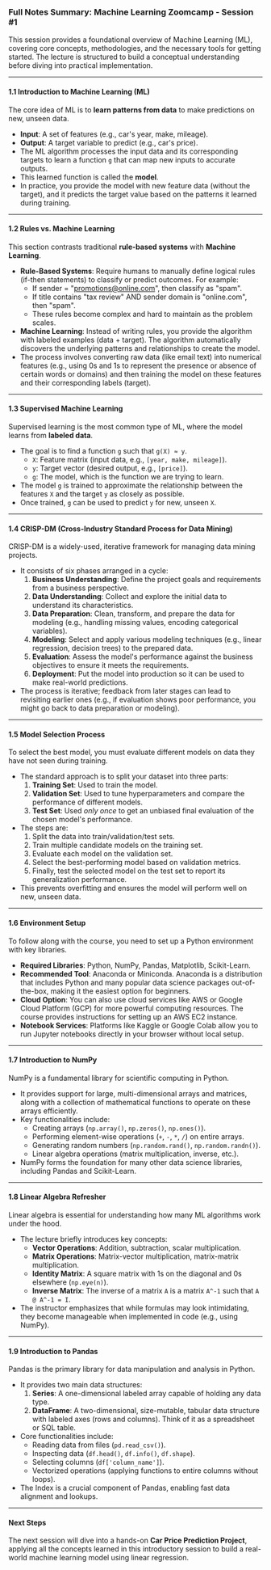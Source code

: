 ### **Full Notes Summary: Machine Learning Zoomcamp - Session #1**

This session provides a foundational overview of Machine Learning (ML), covering core concepts, methodologies, and the necessary tools for getting started. The lecture is structured to build a conceptual understanding before diving into practical implementation.

---

#### **1.1 Introduction to Machine Learning (ML)**

The core idea of ML is to **learn patterns from data** to make predictions on new, unseen data.
- **Input**: A set of features (e.g., car's year, make, mileage).
- **Output**: A target variable to predict (e.g., car's price).
- The ML algorithm processes the input data and its corresponding targets to learn a function `g` that can map new inputs to accurate outputs.
- This learned function is called the **model**.
- In practice, you provide the model with new feature data (without the target), and it predicts the target value based on the patterns it learned during training.

---

#### **1.2 Rules vs. Machine Learning**

This section contrasts traditional **rule-based systems** with **Machine Learning**.
- **Rule-Based Systems**: Require humans to manually define logical rules (if-then statements) to classify or predict outcomes. For example:
  - If sender = "promotions@online.com", then classify as "spam".
  - If title contains "tax review" AND sender domain is "online.com", then "spam".
  - These rules become complex and hard to maintain as the problem scales.
- **Machine Learning**: Instead of writing rules, you provide the algorithm with labeled examples (data + target). The algorithm automatically discovers the underlying patterns and relationships to create the model.
- The process involves converting raw data (like email text) into numerical features (e.g., using 0s and 1s to represent the presence or absence of certain words or domains) and then training the model on these features and their corresponding labels (target).

---

#### **1.3 Supervised Machine Learning**

Supervised learning is the most common type of ML, where the model learns from **labeled data**.
- The goal is to find a function `g` such that `g(X) ≈ y`.
  - `X`: Feature matrix (input data, e.g., `[year, make, mileage]`).
  - `y`: Target vector (desired output, e.g., `[price]`).
  - `g`: The model, which is the function we are trying to learn.
- The model `g` is trained to approximate the relationship between the features `X` and the target `y` as closely as possible.
- Once trained, `g` can be used to predict `y` for new, unseen `X`.

---

#### **1.4 CRISP-DM (Cross-Industry Standard Process for Data Mining)**

CRISP-DM is a widely-used, iterative framework for managing data mining projects.
- It consists of six phases arranged in a cycle:
  1. **Business Understanding**: Define the project goals and requirements from a business perspective.
  2. **Data Understanding**: Collect and explore the initial data to understand its characteristics.
  3. **Data Preparation**: Clean, transform, and prepare the data for modeling (e.g., handling missing values, encoding categorical variables).
  4. **Modeling**: Select and apply various modeling techniques (e.g., linear regression, decision trees) to the prepared data.
  5. **Evaluation**: Assess the model's performance against the business objectives to ensure it meets the requirements.
  6. **Deployment**: Put the model into production so it can be used to make real-world predictions.
- The process is iterative; feedback from later stages can lead to revisiting earlier ones (e.g., if evaluation shows poor performance, you might go back to data preparation or modeling).

---

#### **1.5 Model Selection Process**

To select the best model, you must evaluate different models on data they have not seen during training.
- The standard approach is to split your dataset into three parts:
  1. **Training Set**: Used to train the model.
  2. **Validation Set**: Used to tune hyperparameters and compare the performance of different models.
  3. **Test Set**: Used *only once* to get an unbiased final evaluation of the chosen model's performance.
- The steps are:
  1. Split the data into train/validation/test sets.
  2. Train multiple candidate models on the training set.
  3. Evaluate each model on the validation set.
  4. Select the best-performing model based on validation metrics.
  5. Finally, test the selected model on the test set to report its generalization performance.
- This prevents overfitting and ensures the model will perform well on new, unseen data.

---

#### **1.6 Environment Setup**

To follow along with the course, you need to set up a Python environment with key libraries.
- **Required Libraries**: Python, NumPy, Pandas, Matplotlib, Scikit-Learn.
- **Recommended Tool**: Anaconda or Miniconda. Anaconda is a distribution that includes Python and many popular data science packages out-of-the-box, making it the easiest option for beginners.
- **Cloud Option**: You can also use cloud services like AWS or Google Cloud Platform (GCP) for more powerful computing resources. The course provides instructions for setting up an AWS EC2 instance.
- **Notebook Services**: Platforms like Kaggle or Google Colab allow you to run Jupyter notebooks directly in your browser without local setup.

---

#### **1.7 Introduction to NumPy**

NumPy is a fundamental library for scientific computing in Python.
- It provides support for large, multi-dimensional arrays and matrices, along with a collection of mathematical functions to operate on these arrays efficiently.
- Key functionalities include:
  - Creating arrays (`np.array()`, `np.zeros()`, `np.ones()`).
  - Performing element-wise operations (`+`, `-`, `*`, `/`) on entire arrays.
  - Generating random numbers (`np.random.rand()`, `np.random.randn()`).
  - Linear algebra operations (matrix multiplication, inverse, etc.).
- NumPy forms the foundation for many other data science libraries, including Pandas and Scikit-Learn.

---

#### **1.8 Linear Algebra Refresher**

Linear algebra is essential for understanding how many ML algorithms work under the hood.
- The lecture briefly introduces key concepts:
  - **Vector Operations**: Addition, subtraction, scalar multiplication.
  - **Matrix Operations**: Matrix-vector multiplication, matrix-matrix multiplication.
  - **Identity Matrix**: A square matrix with 1s on the diagonal and 0s elsewhere (`np.eye(n)`).
  - **Inverse Matrix**: The inverse of a matrix `A` is a matrix `A^-1` such that `A @ A^-1 = I`.
- The instructor emphasizes that while formulas may look intimidating, they become manageable when implemented in code (e.g., using NumPy).

---

#### **1.9 Introduction to Pandas**

Pandas is the primary library for data manipulation and analysis in Python.
- It provides two main data structures:
  1. **Series**: A one-dimensional labeled array capable of holding any data type.
  2. **DataFrame**: A two-dimensional, size-mutable, tabular data structure with labeled axes (rows and columns). Think of it as a spreadsheet or SQL table.
- Core functionalities include:
  - Reading data from files (`pd.read_csv()`).
  - Inspecting data (`df.head()`, `df.info()`, `df.shape`).
  - Selecting columns (`df['column_name']`).
  - Vectorized operations (applying functions to entire columns without loops).
- The Index is a crucial component of Pandas, enabling fast data alignment and lookups.

---

#### **Next Steps**

The next session will dive into a hands-on **Car Price Prediction Project**, applying all the concepts learned in this introductory session to build a real-world machine learning model using linear regression.